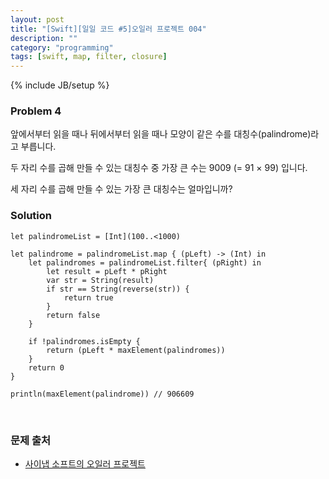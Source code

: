 ```yaml
---
layout: post
title: "[Swift][일일 코드 #5]오일러 프로젝트 004"
description: ""
category: "programming"
tags: [swift, map, filter, closure]
---
```

{% include JB/setup %}

### Problem 4

앞에서부터 읽을 때나 뒤에서부터 읽을 때나 모양이 같은 수를 대칭수(palindrome)라고 부릅니다.

두 자리 수를 곱해 만들 수 있는 대칭수 중 가장 큰 수는 9009 (= 91 × 99) 입니다.

세 자리 수를 곱해 만들 수 있는 가장 큰 대칭수는 얼마입니까?

### Solution

	let palindromeList = [Int](100..<1000)

	let palindrome = palindromeList.map { (pLeft) -> (Int) in
		let palindromes = palindromeList.filter{ (pRight) in
			let result = pLeft * pRight
			var str = String(result)
			if str == String(reverse(str)) {
				return true
			}
			return false
		}

		if !palindromes.isEmpty {
			return (pLeft * maxElement(palindromes))
		}
		return 0
	}

	println(maxElement(palindrome)) // 906609

<br/>

### 문제 출처

* [사이냅 소프트의 오일러 프로젝트](http://euler.synap.co.kr/prob_detail.php?id=4)